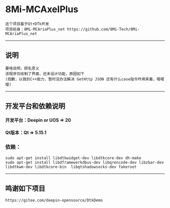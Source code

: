 # 8Mi-MCAxelPlus
    这个项目基于Qt+DTk开发
    项目前身：8Mi-MCAriaPlus_net https://github.com/8Mi-Tech/8Mi-MCAriaPlus_net
---
## 说明
    要啥说明，顾名思义
    该程序仅绘制了界面，还未设计功能，原因如下
    (抱歉，以我的C++能力，暂时没办法解决 GetHttp JSON 还有什么case指令咋用来着，嘤嘤嘤)
---
## 开发平台和依赖说明
#### 开发平台：Deepin or UOS => 20
#### Qt版本：Qt => 5.15.1
### 依赖：

    sudo apt-get install libdtkwidget-dev libdtkcore-dev dh-make
    sudo apt-get install libdframeworkdbus-dev libqrencode-dev libzbar-dev libdtkwm-dev libdtkcore-bin  libqtshadowsocks-dev fakeroot
---
## 鸣谢如下项目
    https://gitee.com/deepin-opensource/DtkDemo 